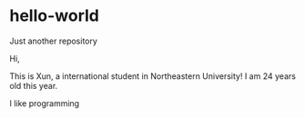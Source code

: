 # hello-world
Just another repository

Hi,

This is Xun, a international student in Northeastern University!
I am 24 years old this year.

I like programming
